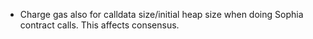 * Charge gas also for calldata size/initial heap size when doing Sophia contract calls. This affects consensus.
